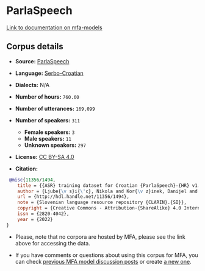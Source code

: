
# ParlaSpeech

[Link to documentation on mfa-models](https://mfa-models.readthedocs.io/en/main/corpus/ParlaSpeech.html)

## Corpus details

- **Source:** [ParlaSpeech](https://www.clarin.si/repository/xmlui/handle/11356/1494)
- **Language:** [Serbo-Croatian](https://en.wikipedia.org/wiki/Serbo-Croatian)
- **Dialects:** N/A
- **Number of hours:** `760.60`
- **Number of utterances:** `169,099`
- **Number of speakers:** `311`
  - **Female speakers:** `3`
  - **Male speakers:** `11`
  - **Unknown speakers:** `297`
- **License:** [CC BY-SA 4.0](https://creativecommons.org/licenses/by-sa/4.0/)

- **Citation:**
```bibtex
 @misc{11356/1494,
	title = {{ASR} training dataset for Croatian {ParlaSpeech}-{HR} v1.0},
	author = {Ljube{\v s}i{\'c}, Nikola and Kor{\v z}inek, Danijel and Rupnik, Peter and Jazbec, Ivo-Pavao and Batanovi{\'c}, Vuk and Baj{\v c}eti{\'c}, Lenka and Evkoski, Bojan},
	url = {http://hdl.handle.net/11356/1494},
	note = {Slovenian language resource repository {CLARIN}.{SI}},
	copyright = {Creative Commons - Attribution-{ShareAlike} 4.0 International ({CC} {BY}-{SA} 4.0)},
	issn = {2820-4042},
	year = {2022}
}
```

- Please, note that no corpora are hosted by MFA, please see the link above for accessing the data.

- If you have comments or questions about using this corpus for MFA, you can check [previous MFA model discussion posts](https://github.com/MontrealCorpusTools/mfa-models/discussions?discussions_q=ParlaSpeech) or create [a new one](https://github.com/MontrealCorpusTools/mfa-models/discussions/new).
